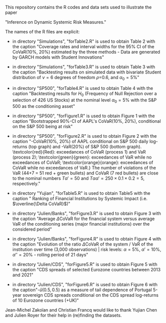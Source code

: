 This repository contains the R codes and data sets used to illustrate the paper

"Inference on Dynamic Systemic Risk Measures."

The names of the R files are explicit: 

- in directory "Simulations", "forTable2.R" is used to obtain Table 2 with the caption "Coverage rates and interval widths for the 95\% CI of the CoVaR(10\%, 20\%) estimated by the three methods - Data are generated by GARCH models with Student Innovations"

- in directory "Simulations", "forTable3.R" is used to obtain Table 3 with the caption "Backtesting
results on simulated data  with bivariate Student distribution of $\nu=6$ degrees of freedom $\rho$=0.6, and $\alpha_0=5\%$"

- in directory "SP500", "forTable4.R" is used to obtain Table 4 with the caption "Backtesting results  for $H_0$ (Frequency of Null Rejection over a selection of 426 US Stocks) at the nominal level $\alpha_0=5\%$ with the S\&P 500 as the conditioning asset"

- in directory "SP500", "forFigure1.R" is used to obtain Figure 1 with the caption "Bootstrapped 90\%-CI of AAPL's CoVaR(10\%, 20\%), conditional on the S\&P 500 being at risk"

- in directory "SP500", "forFigure2.R" is used to obtain Figure 2 with the caption "-CoVaR(10\%, 20\%) of AAPL conditional on S\&P 500 daily log-returns (top graph) and -VaR(20\%) of S\&P 500 (bottom graph).
\textcolor{red}{Red}: exceedances of CoVaR (process 1) and VaR (process 2); \textcolor{green}{green}: exceedances of VaR while no exceedances of CoVaR; \textcolor{orange}{orange}: exceedances of CoVaR while no exceedances of VaR.} The number of violations of the VaR (44+7 = 51  red + green bullets) and CoVaR (7 red bullets) are close to the nominal numbers
$T \alpha'  = 50$ and $T \alpha \alpha'= 250 \times 0.1 \times 0.2 = 5$, respectively."


- in directory "Yujian", "forTable5.R" is used to obtain Table5 with the caption " Ranking of Financial Institutions by Systemic Impact (i.e. $\overline{\Delta CoVaR}$)"


- in directory "Julien/Banks", "forFigure3.R" is used to obtain Figure 3 with the caption "Average $\Delta$CoVaR for the financial system versus average VaR of the conditioning series (major financial institutions) over the considered period"

- in directory "Julien/Banks", "forFigure4.R" is used to obtain Figure 4 with the caption "Evolution of the ratio $\Delta$CoVaR of the system / VaR of the institution over time (3,000 observations) | risk levels: $\alpha=5\%$, $\alpha'=10\%$, $\alpha''=20\%$ - rolling period of 21 days"

- in directory "Julien/CDS", "forFigure5.R" is used to obtain Figure 5 with the caption "CDS spreads of selected Eurozone countries between 2013 and 2021"

- in directory "Julien/CDS", "forFigure6.R" is used to obtain Figure 6 with the caption"-$\hat{u}(0.5, 0.5)$ as a measure of tail dependence of Portugal 5-year sovereign CDS spreads conditional on the CDS spread log-returns of 10 Eurozone countries (+UK)"

Jean-Michel Zakoïan and Christian Francq would like to thank Yujian Chen and Julien Royer for their help in (re)finding the datasets. 